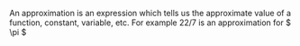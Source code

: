 An approximation is an expression which tells us the approximate value
of a function, constant, variable, etc. For example 22/7 is an
approximation for $ \pi 
$
